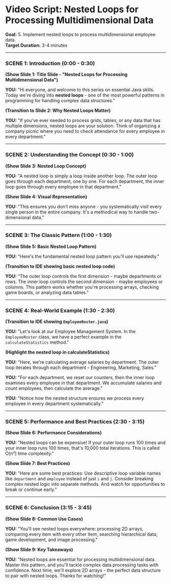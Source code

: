 # Video Script: Nested Loops for Processing Multidimensional Data

**Goal:** 5. Implement nested loops to process multidimensional employee data.  
**Target Duration:** 3-4 minutes

---

### SCENE 1: Introduction (0:00 - 0:30)

**(Show Slide 1: Title Slide - "Nested Loops for Processing Multidimensional Data")**

**YOU:**
"Hi everyone, and welcome to this series on essential Java skills. Today we're diving into **nested loops** - one of the most powerful patterns in programming for handling complex data structures."

**(Transition to Slide 2: Why Nested Loops Matter)**

**YOU:**
"If you've ever needed to process grids, tables, or any data that has multiple dimensions, nested loops are your solution. Think of organizing a company picnic where you need to check attendance for every employee in every department."

---

### SCENE 2: Understanding the Concept (0:30 - 1:00)

**(Show Slide 3: Nested Loop Concept)**

**YOU:**
"A nested loop is simply a loop inside another loop. The outer loop goes through each department, one by one. For each department, the inner loop goes through every employee in that department."

**(Show Slide 4: Visual Representation)**

**YOU:**
"This ensures you don't miss anyone - you systematically visit every single person in the entire company. It's a methodical way to handle two-dimensional data."

---

### SCENE 3: The Classic Pattern (1:00 - 1:30)

**(Show Slide 5: Basic Nested Loop Pattern)**

**YOU:**
"Here's the fundamental nested loop pattern you'll use repeatedly."

**(Transition to IDE showing basic nested loop code)**

**YOU:**
"The outer loop controls the first dimension - maybe departments or rows. The inner loop controls the second dimension - maybe employees or columns. This pattern works whether you're processing arrays, checking game boards, or analyzing data tables."

---

### SCENE 4: Real-World Example (1:30 - 2:30)

**(Transition to IDE showing `EmployeeRoster.java`)**

**YOU:**
"Let's look at our Employee Management System. In the `EmployeeRoster` class, we have a perfect example in the `calculateStatistics` method."

**(Highlight the nested loop in calculateStatistics)**

**YOU:**
"Here, we're calculating average salaries by department. The outer loop iterates through each department - Engineering, Marketing, Sales."

**YOU:**
"For each department, we reset our counters, then the inner loop examines every employee in that department. We accumulate salaries and count employees, then calculate the average."

**YOU:**
"Notice how the nested structure ensures we process every employee in every department systematically."

---

### SCENE 5: Performance and Best Practices (2:30 - 3:15)

**(Show Slide 6: Performance Considerations)**

**YOU:**
"Nested loops can be expensive! If your outer loop runs 100 times and your inner loop runs 100 times, that's 10,000 total iterations. This is called O(n²) time complexity."

**(Show Slide 7: Best Practices)**

**YOU:**
"Here are some best practices: Use descriptive loop variable names like `department` and `employee` instead of just `i` and `j`. Consider breaking complex nested logic into separate methods. And watch for opportunities to break or continue early."

---

### SCENE 6: Conclusion (3:15 - 3:45)

**(Show Slide 8: Common Use Cases)**

**YOU:**
"You'll see nested loops everywhere: processing 2D arrays, comparing every item with every other item, searching hierarchical data, game development, and image processing."

**(Show Slide 9: Key Takeaways)**

**YOU:**
"Nested loops are essential for processing multidimensional data. Master this pattern, and you'll tackle complex data processing tasks with confidence. Next time, we'll explore 2D arrays - the perfect data structure to pair with nested loops. Thanks for watching!"
